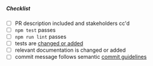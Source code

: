 <!--
Thank you for your Pull Request. Please provide a description above and review
the requirements below.

Contributors guide: https://github.com/electron/electron/blob/master/CONTRIBUTING.md
-->

##### Checklist
<!-- Remove items that do not apply. For completed items, change [ ] to [x]. -->

- [ ] PR description included and stakeholders cc'd
- [ ] `npm test` passes
- [ ] `npm run lint` passes
- [ ] tests are [changed or added](https://github.com/electron/electron/blob/master/docs/development/testing.md)
- [ ] relevant documentation is changed or added
- [ ] commit message follows semantic [commit guidelines](https://github.com/electron/electron/blob/master/docs/development/pull-requests.md#commit-message-guidelines)